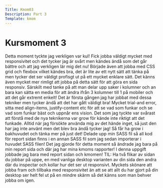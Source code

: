 ```yaml
---
Title: Kmom03
Description: Part 3
Template: kmom
---
```


Kursmoment 3
==================
Detta moment tyckte jag verkligen var kul! Fick jobba väldigt mycket med responsivitet och det tycker jag är svårt men kändes ändå som det går bättre och att jag verkligen lär mig det nu! Började även att jobba med CSS grid och flexbox vilket kändes bra, det är lite av ett nytt sätt att tänka på men tycker det ser väldigt profisgt ut på ett mycket enklare sätt. Det känns även mycket mer rimligt att jobba på detta sätt för att göra en sida responsiv. Särskilt med tanke på att man delar upp saker i kolumner och an bara kan sätta en media för att ändra ifrån 3 kolumner till 1 på mobiler och att det går extremt enkelt! Det är första gången jag har jobbat med dessa tekniker men tycker ändå att det har gått väldigt bra! Mycket trial-and error, sitta med align-items, justify-content etc för att se vad som funkar och se vad som funkar bäst och uppnår ens vision. Det som jag tyckte var svårast att förstå med de nya teknikerna var grow för kände inte riktigt att det funkade. Alltid när jag försökte använda mig av det hände inget, så just den har jag inte använt men det blev bra ändå tycker jag! Så får ha grow i bakhuvudet och tänka mer på just det! Delade upp min SASS fil så all kod för report sidan finns i en annan SASS fil som jag sedan importerar i huvudet SASS filen!
Det jag gjorde för detta moment så ändrade jag bara på min report sida och där jag har mina kmoms rapporter!
I denna uppgift jobbade jag bara med report sidan och kmomen!
TIL: Ha två flikar av sidan du jobbar på uppe, en med vanliga desktop varianten av din sida den andra där du inspectar och kollar hur det ser ut responsivt. Myckets skönare att jobba fram och tillbaka med responsivitet än att se att allt du har gjort på din desktop ser helt fel ut på en mindre skärm så det känns som man behver jobba om igen.
